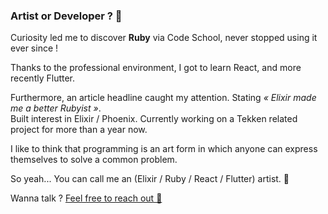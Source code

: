 ### Artist or Developer ? 🤔

<!--
**kiddoshainingu/kiddoshainingu** is a ✨ _special_ ✨ repository because its `README.md` (this file) appears on your GitHub profile.

Here are some ideas to get you started:

- 🔭 I’m currently working on ...
- 🌱 I’m currently learning ...
- 👯 I’m looking to collaborate on ...
- 🤔 I’m looking for help with ...
- 💬 Ask me about ...
- 📫 How to reach me: ...
- 😄 Pronouns: ...
- ⚡ Fun fact: ...
-->

Curiosity led me to discover **Ruby** via Code School, never stopped using it ever since !

Thanks to the professional environment, I got to learn React, and more recently Flutter.

Furthermore, an article headline caught my attention. Stating *« Elixir made me a better Rubyist »*.  
Built interest in Elixir / Phoenix. Currently working on a Tekken related project for more than a year now.

I like to think that programming is an art form in which anyone can express themselves to solve a common problem.

So yeah... You can call me an (Elixir / Ruby / React / Flutter) artist. 🥳

Wanna talk ? [Feel free to reach out 📩](mailto:contact@jasonkaniekete.fr)


